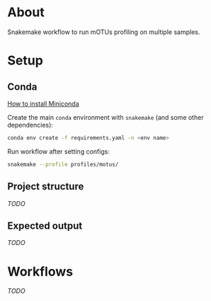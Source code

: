 # About

Snakemake workflow to run mOTUs profiling on multiple samples.

# Setup

## Conda

[How to install Miniconda](https://docs.conda.io/en/latest/miniconda.html)

Create the main `conda` environment with `snakemake` (and some other dependencies):
```bash
conda env create -f requirements.yaml -n <env name>
```

Run workflow after setting configs:
```bash
snakemake --profile profiles/motus/
```

## Project structure

*TODO*

## Expected output

*TODO*

# Workflows

*TODO*
